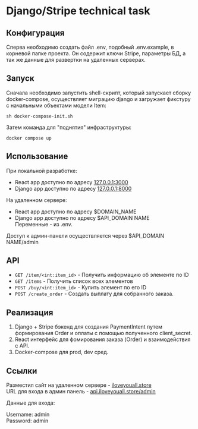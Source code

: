 # Django/Stripe technical task

## Конфигурация

Сперва необходимо создать файл .env, подобный .env.example, в корневой папке проекта.
Он содержит ключи Stripe, параметры БД, а так же данные для развертки на удаленных серверах.

## Запуск

Сначала необходимо запустить shell-скрипт, который запускает сборку docker-compose, осуществляет миграцию django
и загружает фикстуру с начальными объектами модели Item:
```
sh docker-compose-init.sh
```
Затем команда для "поднятия" инфраструктуры:
```
docker compose up
```

## Использование

При локальной разработке:

- React app доступно по адресу [127.0.0.1:3000](http://127.0.0.1:3000)
- Django app доступно по адресу [127.0.0.1:8000](http://127.0.0.1:8000)

На удаленном сервере:

- React app доступно по адресу $DOMAIN_NAME
- Django app доступно по адресу $API_DOMAIN NAME<br>
  Переменные - из .env.

Доступ к админ-панели осуществляется через $API_DOMAIN NAME/admin

## API

- `GET /item/<int:item_id>` - Получить информацию об элементе по ID
- `GET /items` - Получить список всех элементов
- `POST /buy/<int:item_id>` - Купить элемент по его ID
- `POST /create_order` - Создать выплату для собранного заказа.

## Реализация

1. Django + Stripe бэкенд для создания PaymentIntent путем формирования Order и оплаты с помощью полученного client_secret.
2. React интерфейс для фомирования заказа (Order) и взаимодействия с API.
3. Docker-compose для prod, dev сред.

## Ссылки

Разместил сайт на удаленном сервере - [iloveyouall.store](http://iloveyouall.store) <br>
URL для входа в админ панель - [api.iloveyouall.store/admin](http://api.iloveyouall.store/admin) 

Данные для входа:

Username: admin <br>
Password: admin

